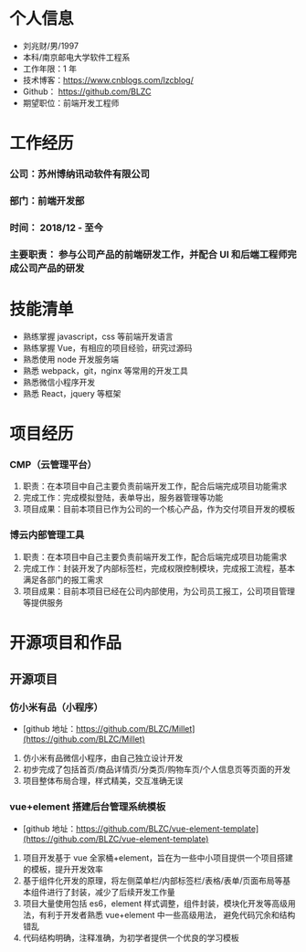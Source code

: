 # 个人信息

- 刘兆财/男/1997
- 本科/南京邮电大学软件工程系
- 工作年限：1 年
- 技术博客：https://www.cnblogs.com/lzcblog/
- Github： https://github.com/BLZC
- 期望职位：前端开发工程师

# 工作经历

### 公司：苏州博纳讯动软件有限公司

### 部门：前端开发部

### 时间： 2018/12 - 至今

### 主要职责： 参与公司产品的前端研发工作，并配合 UI 和后端工程师完成公司产品的研发

# 技能清单

- 熟练掌握 javascript，css 等前端开发语言
- 熟练掌握 Vue，有相应的项目经验，研究过源码
- 熟悉使用 node 开发服务端
- 熟悉 webpack，git，nginx 等常用的开发工具
- 熟悉微信小程序开发
- 熟悉 React，jquery 等框架

# 项目经历

### CMP（云管理平台）

1. 职责：在本项目中自己主要负责前端开发工作，配合后端完成项目功能需求
2. 完成工作：完成模拟登陆，表单导出，服务器管理等功能
3. 项目成果：目前本项目已作为公司的一个核心产品，作为交付项目开发的模板

### 博云内部管理工具

1. 职责：在本项目中自己主要负责前端开发工作，配合后端完成项目功能需求
2. 完成工作：封装开发了内部标签栏，完成权限控制模块，完成报工流程，基本满足各部门的报工需求
3. 项目成果：目前本项目已经在公司内部使用，为公司员工报工，公司项目管理等提供服务

# 开源项目和作品

## 开源项目

### 仿小米有品（小程序）

- [github 地址：https://github.com/BLZC/Millet](https://github.com/BLZC/Millet)

1. 仿小米有品微信小程序，由自己独立设计开发
2. 初步完成了包括首页/商品详情页/分类页/购物车页/个人信息页等页面的开发
3. 项目整体布局合理，样式精美，交互准确无误

### vue+element 搭建后台管理系统模板

- [github 地址：https://github.com/BLZC/vue-element-template](https://github.com/BLZC/vue-element-template)

1. 项目开发基于 vue 全家桶+element，旨在为一些中小项目提供一个项目搭建的模板，提升开发效率
2. 基于组件化开发的原理，将左侧菜单栏/内部标签栏/表格/表单/页面布局等基本组件进行了封装，减少了后续开发工作量
3. 项目大量使用包括 es6，element 样式调整，组件封装，模块化开发等高级用法，有利于开发者熟悉 vue+element 中一些高级用法，
   避免代码冗余和结构错乱
4. 代码结构明确，注释准确，为初学者提供一个优良的学习模板
